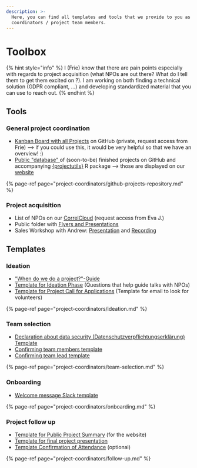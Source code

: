 ```yaml
---
description: >-
  Here, you can find all templates and tools that we provide to you as project
  coordinators / project team members.
---
```


# Toolbox

{% hint style="info" %}
I \(Frie\) know that there are pain points especially with regards to project acquisition \(what NPOs are out there? What do I tell them to get them excited on ?\). I am working on both finding a technical solution \(GDPR compliant, ...\) and developing standardized material that you can use to reach out.
{% endhint %}

## Tools

### General project coordination

* [Kanban Board with all Projects](https://github.com/CorrelAid/projects/projects/1) on GitHub \(private, request access from Frie\) --&gt; if you could use this, it would be very helpful so that we have an overview! :\) 
* [Public "database" ](https://github.com/CorrelAid/projectsdb)of \(soon-to-be\) finished projects on GitHub and accompanying [{projectutils}](https://github.com/CorrelAid/projectutils) R package --&gt; those are displayed on our [website](https://correlaid.org/projects)

{% page-ref page="project-coordinators/github-projects-repository.md" %}

### Project acquisition

* List of NPOs on our [CorrelCloud](../wiki/infrastructure/correlcloud.md) \(request access from Eva J.\)
* Public folder with [Flyers and Presentations](https://correlcloud.org/index.php/s/kdQarxfDHeS8pFs)
* Sales Workshop with Andrew: [Presentation](https://docs.google.com/presentation/d/1ITtSixD4M-DWy4quY0aTxGrodkIYKAlMmjMH6h9G5Nw/edit#slide=id.ga3072d8e61_1_92) and [Recording](https://youtu.be/7fq9TNuCejQ)

## Templates

### Ideation

* ["When do we do a project?"-Guide](project-decision-guide.md)
* [Template for Ideation Phase](https://pad.correlaid.org/q8nnfNimT3Shj9_wUp-kvQ#) \(Questions that help guide talks with NPOs\)
* [Template for Project Call for Applications](https://pad.correlaid.org/rLUIX_MdS_urNKF4WkcaQQ) \(Template for email to look for volunteers\)

{% page-ref page="project-coordinators/ideation.md" %}

### Team selection

* [Declaration about data security \(Datenschutzverpflichtungserklärung\) Template](https://correlcloud.org/index.php/s/7PSskX9yN7RKmoi?path=%2Ftemplate_data_privacy)
* [Confirming team members template](project-coordinators/team-selection.md#confirming-team-members)
* [Confirming team lead template](project-coordinators/team-selection.md#confirming-team-lead)

{% page-ref page="project-coordinators/team-selection.md" %}

### Onboarding

* [Welcome message Slack template](project-coordinators/onboarding.md#welcome-message)

{% page-ref page="project-coordinators/onboarding.md" %}

### Project follow up

* [Template for Public Project Summary](https://pad.correlaid.org/lTV3NzFNRxGK3wrcSYIk4Q#) \(for the website\)
* [Template for final project presentation](https://correlcloud.org/index.php/s/7PSskX9yN7RKmoi?path=%2Ffollow_up)
* [Template Confirmation of Attendance](https://correlcloud.org/index.php/s/7PSskX9yN7RKmoi?path=%2Ftemplate_confirmation_attendance) \(optional\)

{% page-ref page="project-coordinators/follow-up.md" %}


